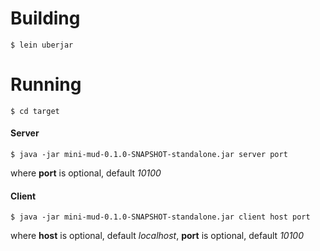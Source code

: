# Building
```
$ lein uberjar
```

# Running
```
$ cd target
```

#### Server
```
$ java -jar mini-mud-0.1.0-SNAPSHOT-standalone.jar server port
```
where **port** is optional, default *10100*

#### Client
```
$ java -jar mini-mud-0.1.0-SNAPSHOT-standalone.jar client host port
```
where **host** is optional, default *localhost*, **port** is optional, default *10100*
